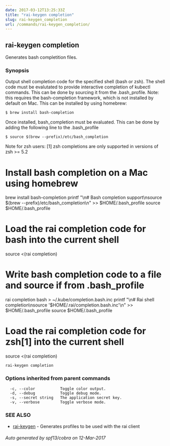 ```yaml
---
date: 2017-03-12T13:25:33Z
title: "rai-keygen completion"
slug: rai-keygen_completion
url: /commands/rai-keygen_completion/
---
```

## rai-keygen completion

Generates bash completition files.

### Synopsis


Output shell completion code for the specified shell (bash or zsh).
The shell code must be evalutated to provide interactive
completion of kubectl commands.  This can be done by sourcing it from
the .bash_profile.
Note: this requires the bash-completion framework, which is not installed
by default on Mac.  This can be installed by using homebrew:

    $ brew install bash-completion

Once installed, bash_completion must be evaluated.  This can be done by adding the
following line to the .bash_profile

    $ source $(brew --prefix)/etc/bash_completion

Note for zsh users: [1] zsh completions are only supported in versions of zsh >= 5.2

# Install bash completion on a Mac using homebrew
brew install bash-completion
printf "\n# Bash completion support\nsource $(brew --prefix)/etc/bash_completion\n" >> $HOME/.bash_profile
source $HOME/.bash_profile

# Load the rai completion code for bash into the current shell
  source <(rai completion)

# Write bash completion code to a file and source if from .bash_profile
  rai completion bash > ~/.kube/completion.bash.inc
  printf "\n# Rai shell completion\nsource '$HOME/.rai/completion.bash.inc'\n" >> $HOME/.bash_profile
  source $HOME/.bash_profile

# Load the rai completion code for zsh[1] into the current shell
  source <(rai completion)

```
rai-keygen completion
```

### Options inherited from parent commands

```
  -c, --color           Toggle color output.
  -d, --debug           Toggle debug mode.
  -s, --secret string   The application secret key.
  -v, --verbose         Toggle verbose mode.
```

### SEE ALSO
* [rai-keygen](/commands/rai-keygen/)	 - Generates profiles to be used with the rai client

###### Auto generated by spf13/cobra on 12-Mar-2017
